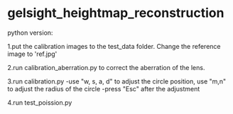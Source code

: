 # gelsight_heightmap_reconstruction
 python version:
 
 1.put the calibration images to the test_data folder. Change the reference image to 'ref.jpg'
 
 2.run calibration_aberration.py to correct the aberration of the lens. 
 
 3.run calibration.py 
     -use "w, s, a, d" to adjust the circle position, use "m,n" to adjust the radius of the circle
     -press "Esc" after the adjustment 
 
 4.run test_poission.py
 
